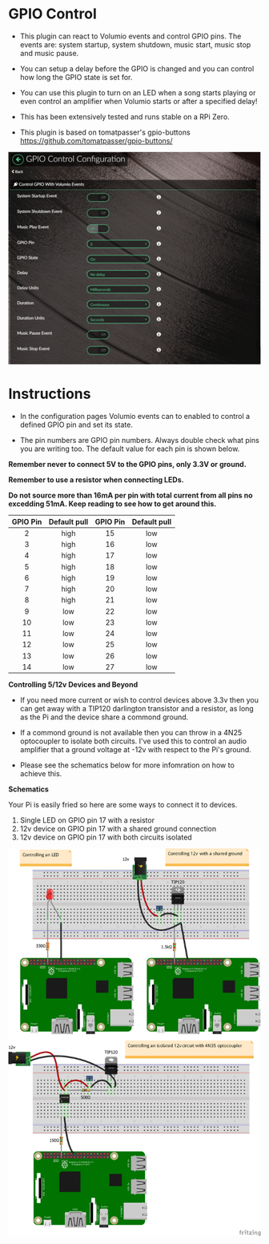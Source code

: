 # GPIO Control

- This plugin can react to Volumio events and control GPIO pins.  The events are: system startup, system shutdown, music start, music stop and music pause.

- You can setup a delay before the GPIO is changed and you can control how long the GPIO state is set for.

- You can use this plugin to turn on an LED when a song starts playing or even control an amplifier when Volumio starts or after a specified delay!

- This has been extensively tested and runs stable on a RPi Zero.

- This plugin is based on tomatpasser's gpio-buttons https://github.com/tomatpasser/gpio-buttons/

![GPIO Control Configuration](images/screenshot.png)

# Instructions

- In the configuration pages Volumio events can to enabled to control a defined GPIO pin and set its state.

- The pin numbers are GPIO pin numbers.  Always double check what pins you are writing too.  The default value for each pin is shown below.

__Remember never to connect 5V to the GPIO pins, only 3.3V or ground.__

__Remember to use a resistor when connecting LEDs.__

__Do not source more than 16mA per pin with total current from all pins no excedding 51mA.  Keep reading to see how to get around this.__

| GPIO Pin      | Default pull  | GPIO Pin      | Default pull  |
| :-----------: |:-------------:| :-----------: |:-------------:|
| 2             | high          | 15            | low           |
| 3             | high          | 16            | low           |
| 4             | high          | 17            | low           |
| 5             | high          | 18            | low           |
| 6             | high          | 19            | low           |
| 7             | high          | 20            | low           |
| 8             | high          | 21            | low           |
| 9             | low           | 22            | low           |
| 10            | low           | 23            | low           |
| 11            | low           | 24            | low           |
| 12            | low           | 25            | low           |
| 13            | low           | 26            | low           |
| 14            | low           | 27            | low           |


__Controlling 5/12v Devices and Beyond__ 

- If you need more current or wish to control devices above 3.3v then you can get away with a TIP120 darlington transistor and a resistor, as long as the Pi and the device share a commond ground.  

- If a commond ground is not available then you can throw in a 4N25 optocoupler to isolate both circuits.  I've used this to control an audio amplifier that a ground voltage at -12v with respect to the Pi's ground.

- Please see the schematics below for more infomration on how to achieve this.

__Schematics__

Your Pi is easily fried so here are some ways to connect it to devices.

1. Single LED on GPIO pin 17 with a resistor
2. 12v device on GPIO pin 17 with a shared ground connection
3. 12v device on GPIO pin 17 with both circuits isolated

![GPIO Control Schematics](images/schematic.png)